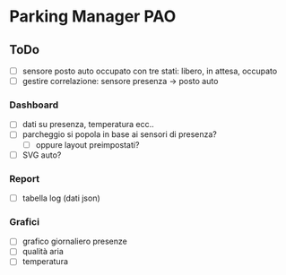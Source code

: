 # Parking Manager PAO
## ToDo
- [ ] sensore posto auto occupato con tre stati: libero, in attesa, occupato
- [ ] gestire correlazione: sensore presenza -> posto auto

### Dashboard
- [ ] dati su presenza, temperatura ecc..
- [ ] parcheggio si popola in base ai sensori di presenza?
  - [ ] oppure layout preimpostati?
- [ ] SVG auto?

### Report
- [ ] tabella log (dati json)

### Grafici
- [ ] grafico giornaliero presenze
- [ ] qualità aria
- [ ] temperatura
